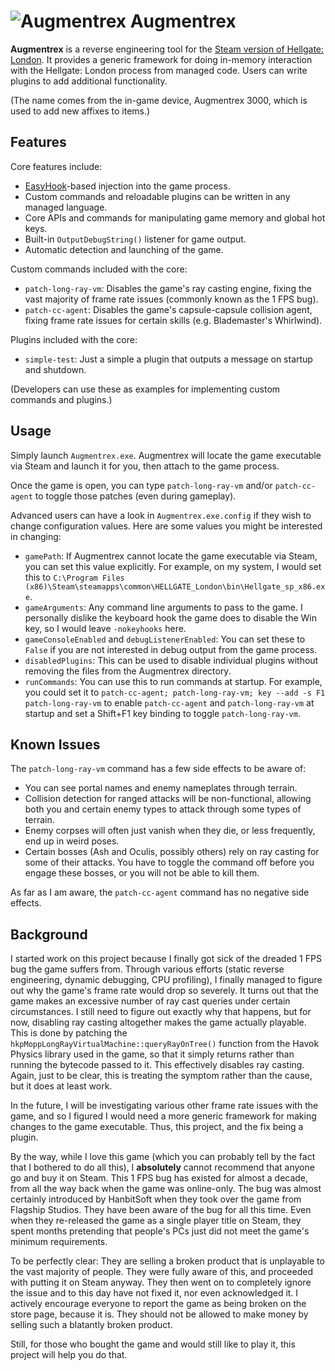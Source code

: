 # ![Augmentrex](Augmentrex/Properties/Hellgate.ico) Augmentrex

**Augmentrex** is a reverse engineering tool for the
[Steam version of Hellgate: London](https://store.steampowered.com/app/939520/HELLGATE_London).
It provides a generic framework for doing in-memory interaction with the
Hellgate: London process from managed code. Users can write plugins to add
additional functionality.

(The name comes from the in-game device, Augmentrex 3000, which is used to add
new affixes to items.)

## Features

Core features include:

* [EasyHook](https://easyhook.github.io)-based injection into the game process.
* Custom commands and reloadable plugins can be written in any managed language.
* Core APIs and commands for manipulating game memory and global hot keys.
* Built-in `OutputDebugString()` listener for game output.
* Automatic detection and launching of the game.

Custom commands included with the core:

* `patch-long-ray-vm`: Disables the game's ray casting engine, fixing the vast
  majority of frame rate issues (commonly known as the 1 FPS bug).
* `patch-cc-agent`: Disables the game's capsule-capsule collision agent, fixing
  frame rate issues for certain skills (e.g. Blademaster's Whirlwind).

Plugins included with the core:

* `simple-test`: Just a simple a plugin that outputs a message on startup and
  shutdown.

(Developers can use these as examples for implementing custom commands and
plugins.)

## Usage

Simply launch `Augmentrex.exe`. Augmentrex will locate the game executable via
Steam and launch it for you, then attach to the game process.

Once the game is open, you can type `patch-long-ray-vm` and/or `patch-cc-agent`
to toggle those patches (even during gameplay).

Advanced users can have a look in `Augmentrex.exe.config` if they wish to change
configuration values. Here are some values you might be interested in changing:

* `gamePath`: If Augmentrex cannot locate the game executable via Steam, you can
  set this value explicitly. For example, on my system, I would set this to
  `C:\Program Files (x86)\Steam\steamapps\common\HELLGATE_London\bin\Hellgate_sp_x86.exe`.
* `gameArguments`: Any command line arguments to pass to the game. I personally
  dislike the keyboard hook the game does to disable the Win key, so I would
  leave `-nokeyhooks` here.
* `gameConsoleEnabled` and `debugListenerEnabled`: You can set these to `False`
  if you are not interested in debug output from the game process.
* `disabledPlugins`: This can be used to disable individual plugins without
  removing the files from the Augmentrex directory.
* `runCommands`: You can use this to run commands at startup. For example, you
  could set it to
  `patch-cc-agent; patch-long-ray-vm; key --add -s F1 patch-long-ray-vm` to
  enable `patch-cc-agent` and `patch-long-ray-vm` at startup and set a Shift+F1
  key binding to toggle `patch-long-ray-vm`.

## Known Issues

The `patch-long-ray-vm` command has a few side effects to be aware of:

* You can see portal names and enemy nameplates through terrain.
* Collision detection for ranged attacks will be non-functional, allowing both
  you and certain enemy types to attack through some types of terrain.
* Enemy corpses will often just vanish when they die, or less frequently, end up
  in weird poses.
* Certain bosses (Ash and Oculis, possibly others) rely on ray casting for some
  of their attacks. You have to toggle the command off before you engage these
  bosses, or you will not be able to kill them.

As far as I am aware, the `patch-cc-agent` command has no negative side effects.

## Background

I started work on this project because I finally got sick of the dreaded 1 FPS
bug the game suffers from. Through various efforts (static reverse engineering,
dynamic debugging, CPU profiling), I finally managed to figure out why the
game's frame rate would drop so severely. It turns out that the game makes an
excessive number of ray cast queries under certain circumstances. I still need
to figure out exactly why that happens, but for now, disabling ray casting
altogether makes the game actually playable. This is done by patching the
`hkpMoppLongRayVirtualMachine::queryRayOnTree()` function from the Havok Physics
library used in the game, so that it simply returns rather than running the
bytecode passed to it. This effectively disables ray casting. Again, just to be
clear, this is treating the symptom rather than the cause, but it does at least
work.

In the future, I will be investigating various other frame rate issues with the
game, and so I figured I would need a more generic framework for making changes
to the game executable. Thus, this project, and the fix being a plugin.

By the way, while I love this game (which you can probably tell by the fact that
I bothered to do all this), I **absolutely** cannot recommend that anyone go and
buy it on Steam. This 1 FPS bug has existed for almost a decade, from all the
way back when the game was online-only. The bug was almost certainly introduced
by HanbitSoft when they took over the game from Flagship Studios. They have been
aware of the bug for all this time. Even when they re-released the game as a
single player title on Steam, they spent months pretending that people's PCs
just did not meet the game's minimum requirements.

To be perfectly clear: They are selling a broken product that is unplayable to
the vast majority of people. They were fully aware of this, and proceeded with
putting it on Steam anyway. They then went on to completely ignore the issue and
to this day have not fixed it, nor even acknowledged it. I actively encourage
everyone to report the game as being broken on the store page, because it is.
They should not be allowed to make money by selling such a blatantly broken
product.

Still, for those who bought the game and would still like to play it, this
project will help you do that.
